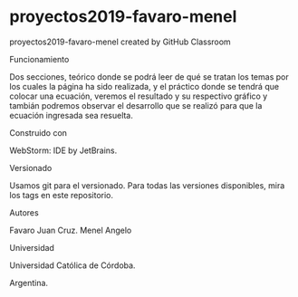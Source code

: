 # proyectos2019-favaro-menel
proyectos2019-favaro-menel created by GitHub Classroom

Funcionamiento 

Dos secciones, teórico donde se podrá leer de qué se tratan los temas por los cuales la página ha sido realizada, y el práctico donde se tendrá que colocar una ecuación, veremos el resultado y su respectivo gráfico y tambián podremos observar el desarrollo que se realizó para que la ecuación ingresada sea resuelta.

Construido con

WebStorm: IDE by JetBrains.

Versionado

Usamos git para el versionado. Para todas las versiones disponibles, mira los tags en este repositorio.

Autores

Favaro Juan Cruz.
Menel Angelo

Universidad

Universidad Católica de Córdoba.

Argentina.
